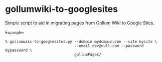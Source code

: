 gollumwiki-to-googlesites
=========================

Simple script to aid in migrating pages from Gollum Wiki to Google Sites.

Example:
```
% gollumwiki-to-googlesites.py --domain mydomain.com --site mysite \
                               --email dev@null.com --password mypassword \
                               gollumPages/
```
